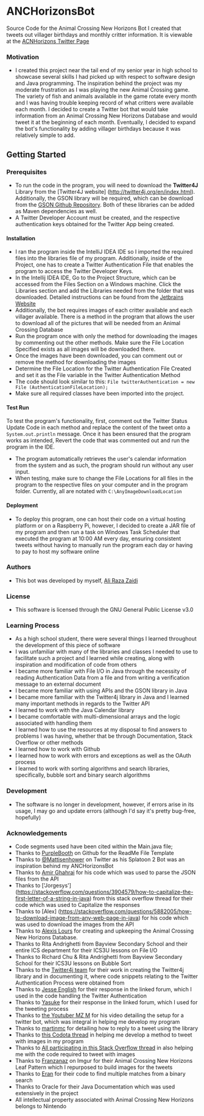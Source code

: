 # ANCHorizonsBot
Source Code for the Animal Crossing New Horizons Bot I created that tweets out villager birthdays and monthly critter information. It is viewable at the [ACNHorizons Twitter Page](https://twitter.com/ACNHorizonsBot)

### Motivation
- I created this project near the tail end of my senior year in high school to showcase several skills I had picked up with respect to software design and Java programming. The inspiration behind the project was my moderate frustration as I was playing the new Animal Crossing game. The variety of fish and animals available in the game rotate every month and I was having trouble keeping record of what critters were available each month. I decided to create a Twitter bot that would take information from an Animal Crossing New Horizons Database and would tweet it at the beginning of each month. Eventually, I decided to expand the bot's functionality by adding villager birthdays because it was relatively simple to add.

## Getting Started
### Prerequisites
- To run the code in the program, you will need to download the **Twitter4J** Library from the [Twitter4J website] (http://twitter4j.org/en/index.html). Additionally, the GSON library will be required, which can be download from the [GSON Github Repository](https://github.com/google/gson). Both of these libraries can be added as Maven dependencies as well. 
- A Twitter Developer Account must be created, and the respective authentication keys obtained for the Twitter App being created.
#### Installation
- I ran the program inside the IntelliJ IDEA IDE so I imported the required files into the libraries file of my program. Additionally, inside of the Project, one has to create a Twitter Authentication File that enables the program to access the Twitter Developer Keys. 
- In the Intellij IDEA IDE, Go to the Project Structure, which can be accessed from the Files Section on a Windows machine. Click the Libraries section and add the Libraries needed from the folder that was downloaded. Detailed instructions can be found from the [Jetbrains Website](https://www.jetbrains.com/help/idea/library.html)
- Additionally, the bot requires images of each critter available and each villager available. There is a method in the program that allows the user to download all of the pictures that will be needed from an Animal Crossing Database
- Run the program once with only the method for downloading the images by commenting out the other methods. Make sure the File Location Specified exists as all images will be downloaded there.
- Once the images have been downloaded, you can comment out or remove the method for downloading the images
- Determine the File Location for the Twitter Authentication File Created and set it as the File variable in the Twitter Authentication Method
- The code should look similar to this: `File twitterAuthentication = new File (AuthenticationFileLocation);` 
- Make sure all required classes have been imported into the project.
#### Test Run
To test the program's functionality, first, comment out the Twitter Status Update Code in each method and replace the content of the tweet onto a `System.out.println` message. Once it has been ensured that the program works as intended, Revert the code that was commented out and run the program in the IDE. 
- The program automatically retrieves the user's calendar information from the system and as such, the program should run without any user input.
- When testing, make sure to change the File Locations for all files in the program to the respective files on your computer and in the program folder. Currently, all are notated with `C:\AnyImageDownloadLocation` 
#### Deployment
- To deploy this program, one can host their code on a virtual hosting platform or on a Raspberry Pi, however, I decided to create a JAR file of my program and then run a task on Windows Task Scheduler that executed the program at 10:00 AM every day, ensuring consistent tweets without having to manually run the program each day or having to pay to host my software online
### Authors
- This bot was developed by myself, [Ali Raza Zaidi](https://twitter.com/Ali_RZ02) 
### License
- This software is licensed through the GNU General Public License v3.0
### Learning Process
- As a high school student, there were several things I learned throughout the development of this piece of software
- I was unfamiliar with many of the libraries and classes I needed to use to facilitate such a project and I learned while creating, along with inspiration and modification of code from others
- I became more familiar with File I/O in Java through the necessity of reading Authentication Data from a file and from writing a verification message to an external document
- I became more familiar with using APIs and the GSON library in Java
- I became more familiar with the Twitter4j library in Java and I learned many important methods in regards to the Twitter API
- I learned to work with the Java Calendar library
- I became comfortable with multi-dimensional arrays and the logic associated with handling them
- I learned how to use the resources at my disposal to find answers to problems I was having, whether that be through Documentation, Stack Overflow or other methods
- I learned how to work with Github
- I learned how to work with errors and exceptions as well as the OAuth process
- I learned to work with sorting algorithms and search libraries, specifically, bubble sort and binary search algorithms
### Development
- The software is no longer in development, however, if errors arise in its usage, I may go and update errors (although I'd say it's pretty bug-free, hopefully)
### Acknowledgements
- Code segments used have been cited within the Main.java file; 
- Thanks to [PurpleBooth](https://gist.github.com/PurpleBooth/109311bb0361f32d87a2) on Github for the ReadMe File Template
- Thanks to [@Mattisenhower](https://twitter.com/mattisenhower) on Twitter as his Splatoon 2 Bot was an inspiration behind my ANCHorizonsBot
- Thanks to [Amir Ghahrai](https://devqa.io/how-to-parse-json-in-java/) for his code which was used to parse the JSON files from the API
- Thanks to ['Jorgesys'] (https://stackoverflow.com/questions/3904579/how-to-capitalize-the-first-letter-of-a-string-in-java) from this stack overflow thread for their code which was used to Capitalize the responses
- Thanks to [Alex] (https://stackoverflow.com/questions/5882005/how-to-download-image-from-any-web-page-in-java) for his code which was used to download the images from the API
- Thanks to [Alexis Lours](https://github.com/alexislours/ACNHAPI) for creating and upkeeping the Animal Crossing New Horizons Database.
- Thanks to Rita Andrighetti from Bayview Secondary School and their entire ICS department for their ICS3U lessons on File I/O
- Thanks to Richard Chu & Rita Andrighetti from Bayview Secondary School for their ICS3U lessons on Bubble Sort
- Thanks to the [Twitter4j team](http://twitter4j.org/en/configuration.html) for their work in creating the Twitter4j library and in documenting it, where code snippets relating to the Twitter Authentication Process were obtained from
- Thanks to [Jesse English](https://groups.google.com/forum/#!topic/twitter4j/EqUg5R-nFgQ) for their response in the linked forum, which I used in the code handling the Twitter Authentication
- Thanks to [Yasuke](https://groups.google.com/forum/#!searchin/twitter4j/in_reply_to_status_id/twitter4j/8n6lweif9gk/EAR58xKs_PoJ.html) for their response in the linked forum, which I used for the tweeting process
- Thanks to [the Youtuber MZ M](https://www.youtube.com/watch?v=PPP7_pCO3xI) for his video detailing the setup for a twitter bot, which was integral in helping me develop my program
- Thanks to [martinmc](https://forum.processing.org/one/topic/twitter4j-reply-to-tweet.html) for detailing how to reply to a tweet using the library
- Thanks to [this Codota thread](https://www.codota.com/code/java/methods/twitter4j.StatusUpdate/%3Cinit%3E) in helping me develop a method to tweet with images in my program
- Thanks to [All participating in this Stack Overflow thread](https://stackoverflow.com/questions/28218761/upload-image-twitter4j) in also helping me with the code required to tweet with images
- Thanks to [Franzanaz](https://imgur.com/gallery/PX3xHx2) on Imgur for their Animal Crossing New Horizons Leaf Pattern which I repurposed to build images for the tweets
- Thanks to [Eran](https://stackoverflow.com/questions/29193539/java-arrays-binary-search-multiple-matches) for their code to find multiple matches from a binary search 
- Thanks to Oracle for their Java Documentation which was used extensively in the project
- All intellectual property associated with Animal Crossing New Horizons belongs to Nintendo
